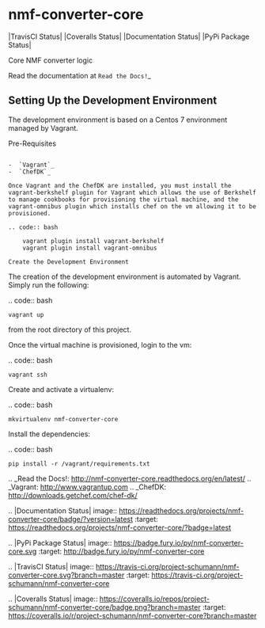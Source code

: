 nmf-converter-core
==================

|TravisCI Status|
|Coveralls Status|
|Documentation Status|
|PyPi Package Status|

Core NMF converter logic

Read the documentation at `Read the Docs!`_

Setting Up the Development Environment
--------------------------------------

The development environment is based on a Centos 7 environment managed
by Vagrant.

Pre-Requisites
~~~~~~~~~~~~~~

-  `Vagrant`_
-  `ChefDK`_

Once Vagrant and the ChefDK are installed, you must install the
vagrant-berkshelf plugin for Vagrant which allows the use of Berkshelf
to manage cookbooks for provisioning the virtual machine, and the
vagrant-omnibus plugin which installs chef on the vm allowing it to be
provisioned.

.. code:: bash

    vagrant plugin install vagrant-berkshelf
    vagrant plugin install vagrant-omnibus

Create the Development Environment
~~~~~~~~~~~~~~~~~~~~~~~~~~~~~~~~~~

The creation of the development environment is automated by Vagrant.
Simply run the following:

.. code:: bash

    vagrant up

from the root directory of this project.

Once the virtual machine is provisioned, login to the vm:

.. code:: bash

    vagrant ssh

Create and activate a virtualenv:

.. code:: bash

    mkvirtualenv nmf-converter-core

Install the dependencies:

.. code:: bash

    pip install -r /vagrant/requirements.txt

.. _Read the Docs!: http://nmf-converter-core.readthedocs.org/en/latest/
.. _Vagrant: http://www.vagrantup.com
.. _ChefDK: http://downloads.getchef.com/chef-dk/

.. |Documentation Status| image:: https://readthedocs.org/projects/nmf-converter-core/badge/?version=latest
   :target: https://readthedocs.org/projects/nmf-converter-core/?badge=latest

.. |PyPi Package Status| image:: https://badge.fury.io/py/nmf-converter-core.svg
    :target: http://badge.fury.io/py/nmf-converter-core

.. |TravisCI Status| image:: https://travis-ci.org/project-schumann/nmf-converter-core.svg?branch=master
    :target: https://travis-ci.org/project-schumann/nmf-converter-core

.. |Coveralls Status| image:: https://coveralls.io/repos/project-schumann/nmf-converter-core/badge.png?branch=master
    :target: https://coveralls.io/r/project-schumann/nmf-converter-core?branch=master

